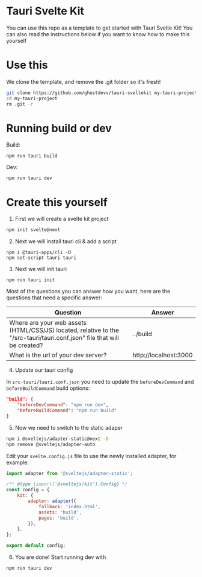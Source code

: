 # Tauri Svelte Kit

You can use this repo as a template to get started with Tauri Svelte Kit! You can also read the instructions below if you want to know how to make this yourself

# Use this

We clone the template, and remove the .git folder so it's fresh!

```bash
git clone https://github.com/ghostdevv/tauri-sveltekit my-tauri-project
cd my-tauri-project
rm .git -r
```

# Running build or dev

Build:

```
npm run tauri build
```

Dev:

```
npm run tauri dev
```

# Create this yourself

1. First we will create a svelte kit project

```bash
npm init svelte@next
```

2. Next we will install tauri cli & add a script

```
npm i @tauri-apps/cli -D
npm set-script tauri tauri
```

3. Next we will init tauri

```
npm run tauri init
```

Most of the questions you can answer how you want, here are the questions that need a specific answer:

| Question                                                                                                                               | Answer                |
|----------------------------------------------------------------------------------------------------------------------------------------|-----------------------|
| Where are your web assets (HTML/CSS/JS) located, relative to the "<current dir>/src-tauri/tauri.conf.json" file that will be created?  | ../build             |
| What is the url of your dev server?                                                                                                    | http://localhost:3000 |

4. Update our tauri config

In `src-tauri/tauri.conf.json` you need to update the `beforeDevCommand` and `beforeBuildCommand` build options:

```json
"build": {
    "beforeDevCommand": "npm run dev",
    "beforeBuildCommand": "npm run build"
}
```

5. Now we need to switch to the static adaper

```bash
npm i @sveltejs/adapter-static@next -D
npm remove @sveltejs/adapter-auto
```

Edit your `svelte.config.js` file to use the newly installed adapter, for example:

```js
import adapter from '@sveltejs/adapter-static';

/** @type {import('@sveltejs/kit').Config} */
const config = {
    kit: {
        adapter: adapter({
            fallback: 'index.html',
            assets: 'build',
			pages: 'build',
        }),
    },
};

export default config;
```

6. You are done! Start running dev with

```bash
npm run tauri dev
```